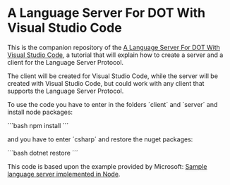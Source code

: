 # A Language Server For DOT With Visual Studio Code

This is the companion repository of the [A Language Server For DOT With Visual Studio Code](https://tomassetti.me/a-language-server-for-dot-with-visual-studio-code/), a tutorial that will explain how to create a server and a client for the Language Server Protocol.

The client will be created for Visual Studio Code, while the server will be created with Visual Studio Code, but could work with any client that supports the Language Server Protocol.

To use the code you have to enter in the folders ´client´ and ´server´ and install node packages:

´´´bash
npm install
´´´

and you have to enter ´csharp´ and restore the nuget packages:

´´´bash
dotnet restore
´´´

This code is based upon the example provided by Microsoft: [Sample language server implemented in Node](https://github.com/Microsoft/vscode-languageserver-node-example).

